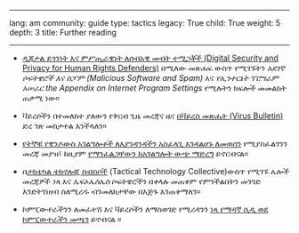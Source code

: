 

---

lang: am
community: guide
type: tactics
legacy: True
child: True
weight: 5
depth: 3
title: Further reading

---

- [ዲጂታል ደኅንነት እና ምሥጢራዊነት ለሰብአዊ መብት ተሟጋቾች (Digital Security and Privacy for Human Rights Defenders)](http://www.frontlinedefenders.org/esecman) በሚለው መጽሐፍ ውስጥ የሚገኙትን *አደገኛ ሶፍትዌሮች እና ስፓም (Malicious Software and Spam)* እና *የኢንተርኔት ፕሮግራም አሠራር* *the Appendix on Internet Program Settings* የሚሉትን ክፍሎች መመልከት ጠቃሚ ነው። 

- ቫይረሶችን በተመለከተ ያለውን የቅርብ ጊዜ መረጃና ዜና [በቫይረስ መጽሔት (Virus Bulletin)](http://www.virusbtn.com) ድረ ገጽ መከታተል እንችላለን።

- [የትኞቹ የዊንዶውስ አገልግሎቶች ለእያንዳንዳችን አስፈላጊ እንዳልሆኑ ለመወሰን](https://security.berkeley.edu/MinStds/Determining-Un-Services-Windows.html)  የሚያስፈልገንን መረጃ መያዝ፤ ከዚያም [የማንፈልጋቸውን ከአገልግሎት ውጭ ማድረግ](http://www.marksanborn.net/howto/turn-off-unnecessary-windows-services)  ይኖርብናል።

- በ[ታክቲካል ቴክኖሎጂ ስብስቦች](http://tacticaltech.org) (Tactical Technology Collective)ውስጥ የሚገኙ ሌሎች መረጃዎች *ነጻ* እና *ኤፍኦኤስኤስ* ሶፍትዌሮችን በቀላሉ መጠቀም የምንችልበትን መንገድ እንድትገነዘብ ስለሚረዱ ብንመለከታቸው በእጅጉ እንጠቀማለን።

- ኮምፒውተራችንን ለመፈተሽ እና ቫይረሶችን ለማስወገድ የሚረዳንን [ነጻ የማዳኛ ሲዲ ወደ ኮምፒውተራችን መጫን](http://www.askvg.com/download-free-bootable-rescue-cds-from-kaspersky-bitdefender-avira-f-secure-and-others/) ይኖብናል ። 

